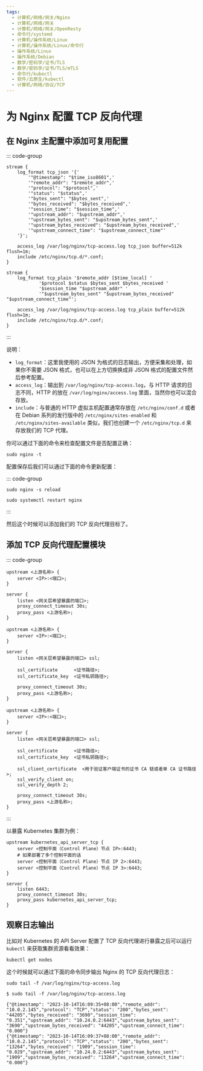 ```yaml
---
tags:
  - 计算机/网络/网关/Nginx
  - 计算机/网络/网关
  - 计算机/网络/网关/OpenResty
  - 命令行/systemd
  - 计算机/操作系统/Linux
  - 计算机/操作系统/Linux/命令行
  - 操作系统/Linux
  - 操作系统/Debian
  - 数学/密码学/证书/TLS
  - 数学/密码学/证书/TLS/mTLS
  - 命令行/kubectl
  - 软件/云原生/kubectl
  - 计算机/网络/协议/TCP
---
```


# 为 Nginx 配置 TCP 反向代理

## 在 Nginx 主配置中添加可复用配置

::: code-group

```nginx [输出日志为 JSON]
stream {
	log_format tcp_json '{'
		'"@timestamp": "$time_iso8601",'
        '"remote_addr": "$remote_addr",'
		'"protocol": "$protocol",'
		'"status": "$status",'
		'"bytes_sent": "$bytes_sent",'
		'"bytes_received": "$bytes_received",'
		'"session_time": "$session_time",'
		'"upstream_addr": "$upstream_addr",'
        '"upstream_bytes_sent": "$upstream_bytes_sent",'
		'"upstream_bytes_received": "$upstream_bytes_received",'
		'"upstream_connect_time": "$upstream_connect_time"'
	'}';

	access_log /var/log/nginx/tcp-access.log tcp_json buffer=512k flush=1m;
	include /etc/nginx/tcp.d/*.conf;
}
```

```nginx [输出日志为普通纯文本]
stream {
	log_format tcp_plain '$remote_addr [$time_local] '
	        '$protocol $status $bytes_sent $bytes_received '
            '$session_time "$upstream_addr" '
            '"$upstream_bytes_sent" "$upstream_bytes_received" "$upstream_connect_time"';

	access_log /var/log/nginx/tcp-access.log tcp_plain buffer=512k flush=1m;
	include /etc/nginx/tcp.d/*.conf;
}
```

:::

说明：

- `log_format`：这里我使用的 JSON 为格式的日志输出，方便采集和处理，如果你不需要 JSON 格式，也可以在上方切换换成非 JSON 格式的配置文件然后参考配置。
- `access_log`：输出到 `/var/log/nginx/tcp-access.log`，与 HTTP 请求的日志不同，HTTP 的放在 `/var/log/nginx/access.log` 里面，当然你也可以混合存放。
- `include`：与普通的 HTTP 虚拟主机配置通常存放在 `/etc/nginx/conf.d` 或者在 Debian 系列的发行版中的 `/etc/nginx/sites-enabled` 和 `/etc/nginx/sites-available` 类似，我们也创建一个 `/etc/nginx/tcp.d` 来存放我们的 TCP 代理。

你可以通过下面的命令来检查配置文件是否配置正确：

```shell
sudo nginx -t
```

配置保存后我们可以通过下面的命令更新配置：

::: code-group

```shell [重载配置]
sudo nginx -s reload
```

```shell [重启 Nginx Systemd 单元]
sudo systemctl restart nginx
```

:::

然后这个时候可以添加我们的 TCP 反向代理目标了。


## 添加 TCP 反向代理配置模块

::: code-group

```nginx [配置反代理其他各种服务]
upstream <上游名称> {
	server <IP>:<端口>;
}

server {
    listen <网关层希望暴露的端口>;
    proxy_connect_timeout 30s;
    proxy_pass <上游名称>;
}
```

```nginx [配置 TLS 反代理其他各种服务]
upstream <上游名称> {
	server <IP>:<端口>;
}

server {
    listen <网关层希望暴露的端口> ssl;

	ssl_certificate      <证书路径>;
    ssl_certificate_key  <证书私钥路径>;

    proxy_connect_timeout 30s;
    proxy_pass <上游名称>;
}
```

```nginx [配置 mTLS 反代理其他各种服务]
upstream <上游名称> {
	server <IP>:<端口>;
}

server {
    listen <网关层希望暴露的端口> ssl;

	ssl_certificate      <证书路径>;
    ssl_certificate_key  <证书私钥路径>;

	ssl_client_certificate  <用于验证客户端证书的证书 CA 链或者单 CA 证书路径>;
    ssl_verify_client on;
    ssl_verify_depth 2;

    proxy_connect_timeout 30s;
    proxy_pass <上游名称>;
}
```

:::

以暴露 Kubernetes 集群为例：

```nginx
upstream kubernetes_api_server_tcp {
	server <控制平面（Control Plane）节点 IP>:6443;
	# 如果部署了多个控制平面的话
	server <控制平面（Control Plane）节点 IP 2>:6443;
	server <控制平面（Control Plane）节点 IP 3>:6443;
}

server {
    listen 6443;
    proxy_connect_timeout 30s;
    proxy_pass kubernetes_api_server_tcp;
}
```

## 观察日志输出

比如对 Kubernetes 的 API Server 配置了 TCP 反向代理进行暴露之后可以运行 `kubectl` 来获取集群资源看看效果：

```shell
kubectl get nodes
```

这个时候就可以通过下面的命令同步输出 Nginx 的 TCP 反向代理日志：

```shell
sudo tail -f /var/log/nginx/tcp-access.log
```

```shell
$ sudo tail -f /var/log/nginx/tcp-access.log

{"@timestamp": "2023-10-14T16:09:35+08:00","remote_addr": "10.0.2.145","protocol": "TCP","status": "200","bytes_sent": "44205","bytes_received": "3690","session_time": "0.351","upstream_addr": "10.24.0.2:6443","upstream_bytes_sent": "3690","upstream_bytes_received": "44205","upstream_connect_time": "0.000"}
{"@timestamp": "2023-10-14T16:09:37+08:00","remote_addr": "10.0.2.145","protocol": "TCP","status": "200","bytes_sent": "13264","bytes_received": "1909","session_time": "0.029","upstream_addr": "10.24.0.2:6443","upstream_bytes_sent": "1909","upstream_bytes_received": "13264","upstream_connect_time": "0.000"}
```
